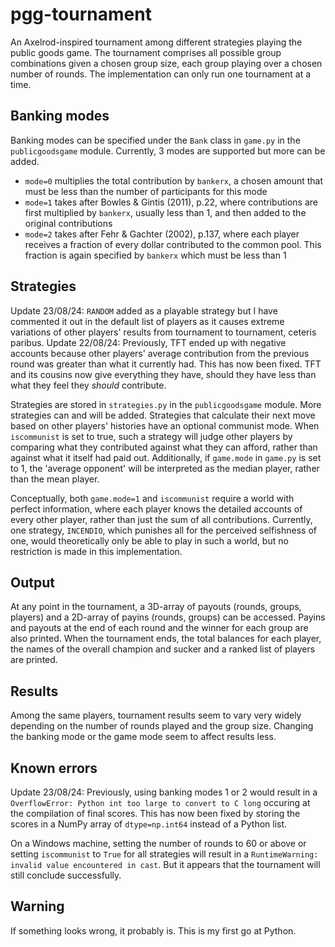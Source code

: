 # pgg-tournament
An Axelrod-inspired tournament among different strategies playing the public goods game. The tournament comprises all possible group combinations given a chosen group size, each group playing over a chosen number of rounds. The implementation can only run one tournament at a time.

## Banking modes
Banking modes can be specified under the `Bank` class in `game.py` in the `publicgoodsgame` module. Currently, 3 modes are supported but more can be added.
- `mode=0` multiplies the total contribution by `bankerx`, a chosen amount that must be less than the number of participants for this mode
- `mode=1` takes after Bowles & Gintis (2011), p.22, where contributions are first multiplied by `bankerx`, usually less than 1, and then added to the original contributions
- `mode=2` takes after Fehr & Gachter (2002), p.137, where each player receives a fraction of every dollar contributed to the common pool. This fraction is again specified by `bankerx` which must be less than 1

## Strategies
Update 23/08/24: `RANDOM` added as a playable strategy but I have commented it out in the default list of players as it causes extreme variations of other players' results from tournament to tournament, ceteris paribus.
Update 22/08/24: Previously, TFT ended up with negative accounts because other players' average contribution from the previous round was greater than what it currently had. This has now been fixed. TFT and its cousins now give everything they have, should they have less than what they feel they *should* contribute.

Strategies are stored in `strategies.py` in the `publicgoodsgame` module. More strategies can and will be added.
Strategies that calculate their next move based on other players' histories have an optional communist mode. When `iscommunist` is set to true, such a strategy will judge other players by comparing what they contributed against what they can afford, rather than against what it itself had paid out. Additionally, if `game.mode` in `game.py` is set to 1, the 'average opponent' will be interpreted as the median player, rather than the mean player. 

Conceptually, both `game.mode=1` and `iscommunist` require a world with perfect information, where each player knows the detailed accounts of every other player, rather than just the sum of all contributions. Currently, one strategy, `INCENDIO`, which punishes all for the perceived selfishness of one, would theoretically only be able to play in such a world, but no restriction is made in this implementation.

## Output
At any point in the tournament, a 3D-array of payouts (rounds, groups, players) and a 2D-array of payins (rounds, groups) can be accessed. Payins and payouts at the end of each round and the winner for each group are also printed. When the tournament ends, the total balances for each player, the names of the overall champion and sucker and a ranked list of players are printed.

## Results
Among the same players, tournament results seem to vary very widely depending on the number of rounds played and the group size. Changing the banking mode or the game mode seem to affect results less.

## Known errors
Update 23/08/24: Previously, using banking modes 1 or 2 would result in a `OverflowError: Python int too large to convert to C long` occuring at the compilation of final scores. This has now been fixed by storing the scores in a NumPy array of `dtype=np.int64` instead of a Python list.

On a Windows machine, setting the number of rounds to 60 or above or setting `iscommunist` to `True` for all strategies will result in a `RuntimeWarning: invalid value encountered in cast`. But it appears that the tournament will still conclude successfully.

## Warning
If something looks wrong, it probably is. This is my first go at Python.
